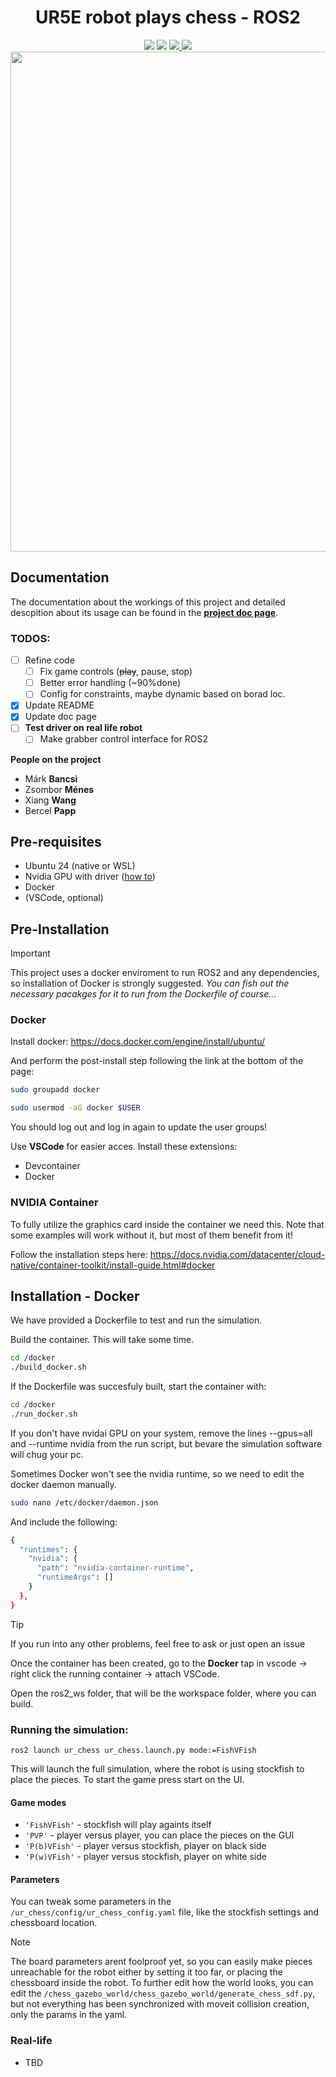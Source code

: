 <p align="center">
  <h1 align="center">UR5E robot plays chess - ROS2</h1>
  <p align="center">
    <img src="https://img.shields.io/badge/python-3.12-blue"/>
    <img src="https://img.shields.io/badge/ROS2-%20Jazzy-blue?logo=ros&logoColor=white" />
    <a href="https://mizo330.github.io/UR5_plays_chess_ROS2/">
      <img src="https://img.shields.io/badge/%20Pages-Documentation-181717?logo=github&logoColor=white&labelColor=gray&color=blue"/>
    </a>
    <a href="LICENSE">
    <img src="https://img.shields.io/badge/license-MIT-purple"/>
    </a>
    <img src="/media/demo.gif" width="800" />
  </p>
</p>


## Documentation

The documentation about the workings of this project and detailed descpition about its usage can be found in the [**project doc page**](https://mizo330.github.io/UR5_plays_chess_ROS2/).

### TODOS:
- [ ] Refine code
  - [ ] Fix game controls (~~play~~, pause, stop)
  - [ ] Better error handling (~90%done)
  - [ ] Config for constraints, maybe dynamic based on borad loc.
- [x] Update README
- [x] Update doc page
- [ ] **Test driver on real life robot**
  - [ ] Make grabber control interface for ROS2

**People on the project**
- Márk **Bancsi**
- Zsombor **Ménes**
- Xiang **Wang**
- Bercel **Papp**

## Pre-requisites
- Ubuntu 24 (native or WSL)
- Nvidia GPU with driver ([how to](https://documentation.ubuntu.com/server/how-to/graphics/install-nvidia-drivers/index.html))
- Docker
- (VSCode, optional)

## Pre-Installation 

>[!IMPORTANT]
>This project uses a docker enviroment to run ROS2 and any dependencies, so installation of Docker is strongly suggested.
> *You can fish out the necessary pacakges for it to run from the Dockerfile of course...*

### Docker

Install docker: https://docs.docker.com/engine/install/ubuntu/

And perform the post-install step following the link at the bottom of the page:

```bash
sudo groupadd docker
```

```bash
sudo usermod -aG docker $USER
```
You should log out and log in again to update the user groups!

Use **VSCode** for easier acces. Install these extensions:
- Devcontainer
- Docker

### NVIDIA Container

To fully utilize the graphics card inside the container we need this. Note that some examples will work without it, but most of them benefit from it!

Follow the installation steps here:
https://docs.nvidia.com/datacenter/cloud-native/container-toolkit/install-guide.html#docker


## Installation - Docker

We have provided a Dockerfile to test and run the simulation. 

Build the container. This will take some time.
```bash
cd /docker
./build_docker.sh
```

If the Dockerfile was succesfuly built, start the container with:

```bash
cd /docker
./run_docker.sh
```

If you don't have nvidai GPU on your system, remove the lines --gpus=all and --runtime nvidia from the run script, but bevare the simulation software will chug your pc.

Sometimes Docker won't see the nvidia runtime, so we need to edit the docker daemon manually.
```bash
sudo nano /etc/docker/daemon.json
```
And include the following:
```bash
{
  "runtimes": {
    "nvidia": {
      "path": "nvidia-container-runtime",
      "runtimeArgs": []
    }
  },
}
```

>[!TIP]
>If you run into any other problems, feel free to ask or just open an issue

Once the container has been created, go to the **Docker** tap in vscode -> right click the running container -> attach VSCode.

Open the ros2_ws folder, that will be the workspace folder, where you can build.

### Running the simulation:

```
ros2 launch ur_chess ur_chess.launch.py mode:=FishVFish
```

This will launch the full simulation, where the robot is using stockfish to place the pieces. To start the game press start on the UI.

#### Game modes

- `'FishVFish'` - stockfish will play againts itself
-  `'PVP'` - player versus player, you can place the pieces on the GUI
- `'P(b)VFish'` - player versus stockfish, player on black side
- `'P(w)VFish'` - player versus stockfish, player on white side

#### Parameters
You can tweak some parameters in the `/ur_chess/config/ur_chess_config.yaml` file, like the stockfish settings and chessboard location.

>[!NOTE]
>The board parameters arent foolproof yet, so you can easily make pieces unreachable for the robot either by setting it too far, or placing the chessboard inside the robot.
>To further edit how the world looks, you can edit the `/chess_gazebo_world/chess_gazebo_world/generate_chess_sdf.py`, but not everything has been synchronized with moveit collision creation, only the params in the yaml.

### Real-life
- TBD
